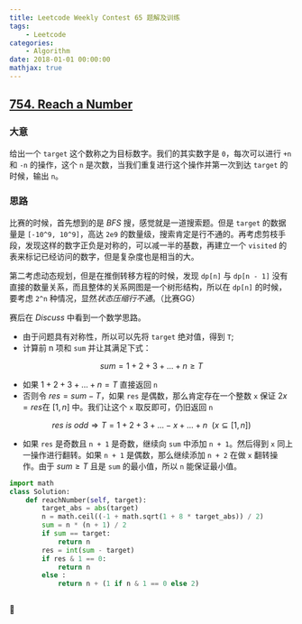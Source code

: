```yaml
---
title: Leetcode Weekly Contest 65 题解及训练
tags: 
    - Leetcode
categories:
    - Algorithm
date: 2018-01-01 00:00:00
mathjax: true
---
```


## [754. Reach a Number](https://leetcode.com/contest/weekly-contest-65/problems/reach-a-number/)

### 大意

给出一个 `target` 这个数称之为目标数字。我们的其实数字是 `0`，每次可以进行 `+n` 和 `-n` 的操作，这个 `n` 是次数，当我们重复进行这个操作并第一次到达 `target` 的时候，输出 `n`。

### 思路

比赛的时候，首先想到的是 *BFS* 搜，感觉就是一道搜索题。但是 `target` 的数据量是 `[-10^9, 10^9]`，高达 `2e9` 的数量级，搜索肯定是行不通的。再考虑剪枝手段，发现这样的数字正负是对称的，可以减一半的基数，再建立一个 `visited` 的表来标记已经访问的数字，但是复杂度也是相当的大。

第二考虑动态规划，但是在推倒转移方程的时候，发现 `dp[n]` 与 `dp[n - 1]` 没有直接的数量关系，而且整体的关系网图是一个树形结构，所以在 `dp[n]` 的时候，要考虑 `2^n` 种情况，显然*状态压缩行不通*。（比赛GG）

赛后在 *Discuss* 中看到一个数学思路。

* 由于问题具有对称性，所以可以先将 `target` 绝对值，得到 `T`;
* 计算前 n 项和 `sum` 并让其满足下式：

$$sum=1+2+3+...+n\geq T$$

* 如果 $1+2+3+...+n=T$ 直接返回 `n`
* 否则令 $res=sum-T$，如果 `res` 是偶数，那么肯定存在一个整数 `x` 保证 $2x=res$在 $[1,n]$ 中。我们让这个 `x` 取反即可，仍旧返回 `n`

$$res\ is\ odd\Longrightarrow T=1+2+3+...-x+...+n\ \ (x\subseteq [1,n])$$

* 如果 `res` 是奇数且 `n + 1` 是奇数，继续向 `sum` 中添加 `n + 1`。然后得到 `x` 同上一操作进行翻转。如果 `n + 1` 是偶数，那么继续添加 `n + 2` 在做 `x` 翻转操作。由于 $sum\geq T$ 且是 `sum` 的最小值，所以 `n` 能保证最小值。

```python
import math
class Solution:
    def reachNumber(self, target):
        target_abs = abs(target)
        n = math.ceil((-1 + math.sqrt(1 + 8 * target_abs)) / 2)
        sum = n * (n + 1) / 2
        if sum == target:
            return n
        res = int(sum - target)
        if res & 1 == 0:
            return n
        else :
            return n + (1 if n & 1 == 0 else 2)
        
```
